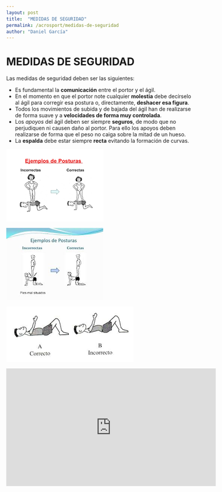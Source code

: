 ```yaml
---
layout: post
title:  "MEDIDAS DE SEGURIDAD"
permalink: /acrosport/medidas-de-seguridad
author: "Daniel García"
---
```


# MEDIDAS DE SEGURIDAD

Las medidas de seguridad deben ser las siguientes:
* Es fundamental la **comunicación** entre el portor y el ágil.
* En el momento en que el portor note cualquier **molestia** debe decírselo al ágil para corregir esa postura o, directamente, **deshacer esa figura**.
* Todos los movimientos de subida y de bajada del ágil han de realizarse de forma suave y a **velocidades de forma muy controlada**.
* Los *apoyos* del ágil deben ser siempre **seguros**, de modo que no perjudiquen ni causen daño al portor. Para ello los apoyos deben realizarse de forma que el peso no caiga sobre la mitad de un hueso.
* La **espalda** debe estar siempre **recta** evitando la formación de curvas.

![ESPALDA](https://github.com/danieledufis/danieledufis.github.io/blob/master/images_text/acrosport_medidasdeseguridad1.png)

![ESPALDA2](https://github.com/danieledufis/danieledufis.github.io/blob/master/images_text/acrosport_medidasdeseguridad2.jpg)

![PORTOR](https://github.com/danieledufis/danieledufis.github.io/blob/master/images_text/acrosport_medidasdeseguridad3.jpg)

<iframe width="560" height="315" src="https://www.youtube.com/embed/5Dd3MpyUvOA" frameborder="0" allow="accelerometer; autoplay; encrypted-media; gyroscope; picture-in-picture" allowfullscreen></iframe>
